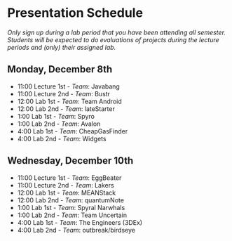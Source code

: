 Presentation Schedule
=====================
*Only sign up during a lab period that you have been attending all semester. Students will be expected to do evaluations of projects during the lecture periods and (only) their assigned lab.*


Monday, December 8th
-------------------

  * 11:00 Lecture 1st - *Team*: Javabang
  * 11:00 Lecture 2nd - *Team*: Bustr 
  * 12:00 Lab 1st - *Team*: Team Android
  * 12:00 Lab 2nd - *Team*: lateStarter
  * 1:00 Lab 1st - *Team*: Spyro
  * 1:00 Lab 2nd - *Team*: Avalon
  * 4:00 Lab 1st - *Team*: CheapGasFinder
  * 4:00 Lab 2nd - *Team*: Widgets


Wednesday, December 10th
-----------------------

  * 11:00 Lecture 1st - *Team*: EggBeater
  * 11:00 Lecture 2nd - *Team*: Lakers
  * 12:00 Lab 1st - *Team*: MEANStack
  * 12:00 Lab 2nd - *Team*: quantumNote
  * 1:00 Lab 1st - *Team*: Spyral Narwhals
  * 1:00 Lab 2nd - *Team*: Team Uncertain
  * 4:00 Lab 1st - *Team*: The Engineers (3DEx)
  * 4:00 Lab 2nd - *Team*: outbreak/birdseye
